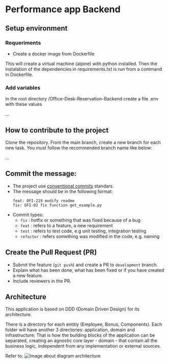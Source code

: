 # Performance app Backend

## Setup environment

### Requeriments

- Create a docker image from Dockerfile

This will create a virtual machine (alpine) with python installed. Then the instalation of the dependencies in requirements.txt is run from a command in Dockerfile.

### Add variables

In the root directory /Office-Desk-Reservation-Backend create a file .env with these values

...

## How to contribute to the project

Clone the repository. 
From the main branch, create a new branch for each new task. 
You must follow the recommended branch name like below: 

...


## Commit the message: 

- The project use [conventional commits](https://www.conventionalcommits.org/en/v1.0.0/) standars.
- The message should be in the following format: 
    ``` 
    feat: OFI-219 modify readme 
    fix: OFI-02 fix function get_example.py
    ```
- Commit types:
    - `fix` : hotfix or something that was fixed because of a bug
    - `feat` : refers to a feature, a new requirement
    - `test` : refers to test code, e.g unit testing, integration testing
    - `refactor` : refers something was modified in the code, e.g. naming

## Create the Pull Request (PR)

- Submit the feature (`git push`) and create a PR to `development` branch.
- Explain what has been done, what has been fixed or if you have created a new feature.
- Include reviewers in the PR.

## Architecture
This application is based on DDD (Domain Driven Design) for its architecture. 

There is a directory for each entitiy (Employee, Bonus, Components). Each folder will have another 3 directories: application, domain and infrastructure; That is how the building blocks of the application can be separated, creating an agnostic core layer - domain - that contain all the business logic, independent from any implementation or external sources.

Refer to:
![Image about diagram architecture](https://wata.es/wp-content/uploads/2021/05/diagrama-arquitectura-hexagonal-wata-factory-1024x796.png)